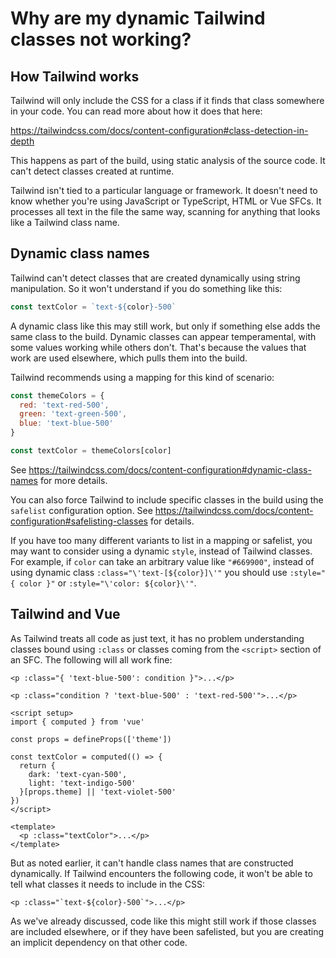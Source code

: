 # Why are my dynamic Tailwind classes not working?

## How Tailwind works

Tailwind will only include the CSS for a class if it finds that class somewhere in your code. You can read more about how it does that here:

<https://tailwindcss.com/docs/content-configuration#class-detection-in-depth>

This happens as part of the build, using static analysis of the source code. It can't detect classes created at runtime.

Tailwind isn't tied to a particular language or framework. It doesn't need to know whether you're using JavaScript or TypeScript, HTML or Vue SFCs. It processes all text in the file the same way, scanning for anything that looks like a Tailwind class name.

## Dynamic class names

Tailwind can't detect classes that are created dynamically using string manipulation. So it won't understand if you do something like this:

```js
const textColor = `text-${color}-500`
```

A dynamic class like this may still work, but only if something else adds the same class to the build. Dynamic classes can appear temperamental, with some values working while others don't. That's because the values that work are used elsewhere, which pulls them into the build.

Tailwind recommends using a mapping for this kind of scenario:

```js
const themeColors = {
  red: 'text-red-500',
  green: 'text-green-500',
  blue: 'text-blue-500'
}

const textColor = themeColors[color]
```

See <https://tailwindcss.com/docs/content-configuration#dynamic-class-names> for more details.

You can also force Tailwind to include specific classes in the build using the `safelist` configuration option. See <https://tailwindcss.com/docs/content-configuration#safelisting-classes> for details.

If you have too many different variants to list in a mapping or safelist, you may want to consider using a dynamic `style`, instead of Tailwind classes. For example, if `color` can take an arbitrary value like `"#669900"`, instead of using dynamic class `:class="\'text-[${color}]\'"` you should use `:style="{ color }"` or `:style="\'color: ${color}\'"`.

## Tailwind and Vue

As Tailwind treats all code as just text, it has no problem understanding classes bound using `:class` or classes coming from the `<script>` section of an SFC. The following will all work fine:

```vue-html
<p :class="{ 'text-blue-500': condition }">...</p>
```

```vue-html
<p :class="condition ? 'text-blue-500' : 'text-red-500'">...</p>
```

```vue
<script setup>
import { computed } from 'vue'

const props = defineProps(['theme'])

const textColor = computed(() => {
  return {
    dark: 'text-cyan-500',
    light: 'text-indigo-500'
  }[props.theme] || 'text-violet-500'
})
</script>

<template>
  <p :class="textColor">...</p>
</template>
```

But as noted earlier, it can't handle class names that are constructed dynamically. If Tailwind encounters the following code, it won't be able to tell what classes it needs to include in the CSS:

```vue-html
<p :class="`text-${color}-500`">...</p>
```

As we've already discussed, code like this might still work if those classes are included elsewhere, or if they have been safelisted, but you are creating an implicit dependency on that other code.
